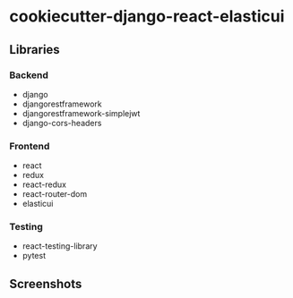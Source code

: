 # cookiecutter-django-react-elasticui

## Libraries

### Backend
* django
* djangorestframework
* djangorestframework-simplejwt
* django-cors-headers

### Frontend
* react
* redux
* react-redux
* react-router-dom
* elasticui

### Testing
* react-testing-library
* pytest

## Screenshots
